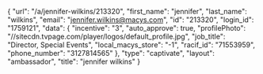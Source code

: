 {
    "url": "\/a\/jennifer-wilkins\/213320",
    "first_name": "jennifer",
    "last_name": "wilkins",
    "email": "jennifer.wilkins@macys.com",
    "id": "213320",
    "login_id": "1759121",
    "data": {
        "incentive": "3",
        "auto_approve": true,
        "profilePhoto": "\/\/sitecdn.tvpage.com\/player\/logos\/default_profile.jpg",
        "job_title": "Director, Special Events",
        "local_macys_store": "-1",
        "racif_id": "71553959",
        "phone_number": "3127814565"
    },
    "type": "captivate",
    "layout": "ambassador",
    "title": "jennifer wilkins"
}